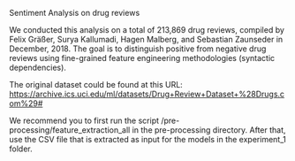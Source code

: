 Sentiment Analysis on drug reviews

We conducted this analysis on a total of 213,869 drug reviews, compiled by Felix Gräßer, Surya Kallumadi, Hagen Malberg, and Sebastian Zaunseder in December, 2018.
The goal is to distinguish positive from negative drug reviews using fine-grained feature engineering methodologies (syntactic dependencies).

The original dataset could be found at this URL:
https://archive.ics.uci.edu/ml/datasets/Drug+Review+Dataset+%28Drugs.com%29#

We recommend you to first run the script /pre-processing/feature_extraction_all in the pre-processing directory. 
After that, use the CSV file that is extracted as input for the models in the experiment_1 folder. 

